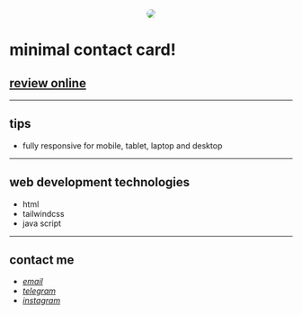 <div align="center">
  <img src="https://raw.githubusercontent.com/sys113/contact-card/main/review.png" style="border-radius:20px">
</div>

# minimal contact card!
## [review online](https://sys113.github.io/contact-card/)

---
## tips

* fully responsive for mobile, tablet, laptop and desktop
---
## web development technologies
* html 
* tailwindcss
* java script
---
## contact me
* *[email](mailto:051.SYS113@gmail.com)*
* *[telegram](https://t.me/SYS113/)*
* *[instagram](https://instagram.com/sys113/)*


